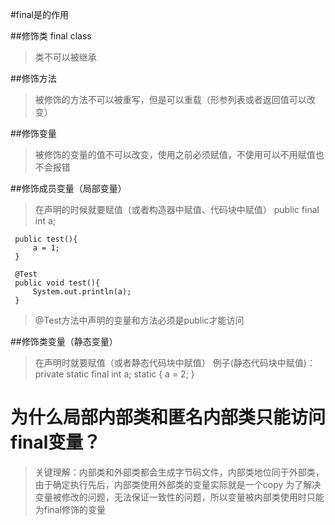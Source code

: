 #final是的作用

##修饰类 final class
>类不可以被继承

##修饰方法
>被修饰的方法不可以被重写，但是可以重载（形参列表或者返回值可以改变）

##修饰变量
>被修饰的变量的值不可以改变，使用之前必须赋值，不使用可以不用赋值也不会报错


##修饰成员变量（局部变量）
>在声明的时候就要赋值（或者构造器中赋值、代码块中赋值）
>    public final int a;
 
     public test(){
         a = 1;
     }
 
     @Test
     public void test(){
         System.out.println(a);
     }
>@Test方法中声明的变量和方法必须是public才能访问
>
>
##修饰类变量（静态变量）
>在声明时就要赋值（或者静态代码块中赋值）
>例子(静态代码块中赋值)：  
>        private static final int a;
>        static {
>            a = 2;
>        }
# 为什么局部内部类和匿名内部类只能访问final变量？
>关键理解：内部类和外部类都会生成字节码文件，内部类地位同于外部类，由于确定执行先后，内部类使用外部类的变量实际就是一个copy
>为了解决变量被修改的问题，无法保证一致性的问题，所以变量被内部类使用时只能为final修饰的变量